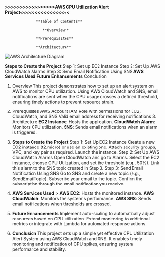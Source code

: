 **>>>>>>>>>>>>>>>>>AWS CPU Utilization Alert Project<<<<<<<<<<<<<<<<<**

                  **Table of Contents**

                     **Overview**

                  **Prerequisites**

                  **Architecture**

![AWS Architecture Diagram](https://github.com/user-attachments/assets/5744ccb2-d54e-47ea-8b29-ef54b507da5d)

**Steps to Create the Project**
Step 1: Set up EC2 Instance
Step 2: Set Up AWS CloudWatch Alarms
Step 3: Send Email Notification Using SNS
**AWS Services Used**
**Future Enhancements**
Conclusion 
1. Overview This project demonstrates how to set up an alert system on AWS to monitor CPU utilization. Using AWS CloudWatch and SNS, email notifications are sent when the CPU usage crosses a defined threshold, ensuring timely actions to prevent resource strain.

2. Prerequisites AWS Account IAM Role with permissions for EC2, CloudWatch, and SNS Valid email address for receiving notifications 3. Architecture
    **EC2 Instance**: Hosts the application.
    **CloudWatch Alarm**: Monitors CPU utilization.
    **SNS**: Sends email notifications when an alarm is triggered.
4. **Steps to Create the Project**
   Step 1: Set Up EC2 Instance Create a new EC2 instance (t2.micro) or use an existing one. Attach security groups, VPC, and key pair as required. Launch the instance.
   Step 2: Set Up AWS CloudWatch Alarms Open CloudWatch and go to Alarms. Select the EC2 instance, choose CPU Utilization, and set the threshold (e.g., 50%). Link this alarm to the SNS topic created in Step 3.
   Step 3: Send Email Notification Using SNS Go to SNS and create a new topic (e.g., SendEmailTopic). Subscribe your email to the topic. Confirm the subscription through the email notification you receive.
6. **AWS Services Used** > **AWS EC2**: Hosts the monitored instance. **AWS CloudWatch**: Monitors the system's performance. **AWS SNS**: Sends email notifications when thresholds are crossed.
7. **Future Enhancements**
   Implement auto-scaling to automatically adjust resources based on CPU utilization. Extend monitoring to additional metrics or integrate with Lambda for automated response actions.
8. **Conclusion**
   This project sets up a simple yet effective CPU Utilization Alert System using AWS CloudWatch and SNS. It enables timely monitoring and notification of CPU spikes, ensuring system performance and stability.

